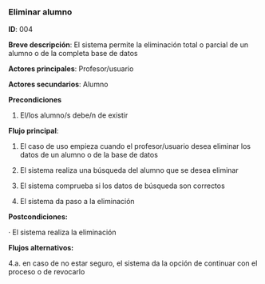 ### **Eliminar alumno**

**ID**: 004

**Breve descripción**: El sistema permite la eliminación total o parcial de un alumno o de la completa base de datos

**Actores principales**: Profesor/usuario

**Actores secundarios**: Alumno

**Precondiciones**
   1. El/los alumno/s debe/n de existir

**Flujo principal**:

   1. El caso de uso empieza cuando el profesor/usuario desea eliminar los datos de un alumno o de la base de datos

   2. El sistema realiza una búsqueda del alumno que se desea eliminar

   3. El sistema comprueba si los datos de búsqueda son correctos

   4. El sistema da paso a la eliminación

**Postcondiciones:**

   · El sistema realiza la eliminación

**Flujos alternativos:**

   4.a. en caso de no estar seguro, el sistema da la opción de continuar con el proceso o de revocarlo
